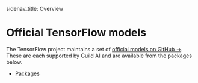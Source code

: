 sidenav_title: Overview

# Official TensorFlow models

The TensorFlow project maintains a set of [official models on GitHub
->](https://github.com/tensorflow/models/tree/master/official). These
are each supported by Guild AI and are available from the packages
below.

- [Packages](category:/models/#tensorflow)
